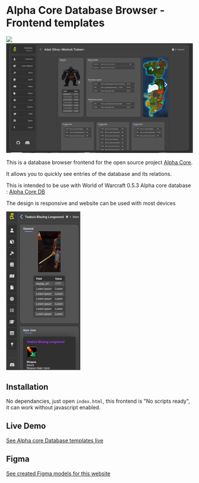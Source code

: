 # Alpha Core Database Browser - Frontend templates

![](/assets/img/presentation.png)
![](/assets/img/presentation2.png)

This is a database browser frontend for the open source project [Alpha Core](https://github.com/The-Alpha-Project).

It allows you to quickly see entries of the database and
its relations.

This is intended to be use with World of Warcraft 0.5.3 Alpha core database : [Alpha Core DB](https://github.com/The-Alpha-Project/alpha-core/tree/master/etc/databases)

The design is responsive and website can be used with most devices

![](/assets/img/presentation3.png)

## Installation

No dependancies, just open `index.html`, this frontend is "No scripts ready", it can work without javascript enabled.

## Live Demo

[See Alpha core Database templates live](https://geo-tp.github.io/053-Database-Frontend/)

## Figma

[See created Figma models for this website](https://www.figma.com/file/EEETe5THEjgJBaXRNnUwWM/WoW-Database?node-id=0%3A1)
